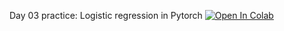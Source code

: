 Day 03 practice: Logistic regression in Pytorch [![Open In Colab](https://colab.research.google.com/assets/colab-badge.svg)](https://colab.research.google.com/github/girafe-ai/intro-to-ml-harbour/blob/master/day03_linear_classification/day03_intro_to_pytorch.ipynb)
